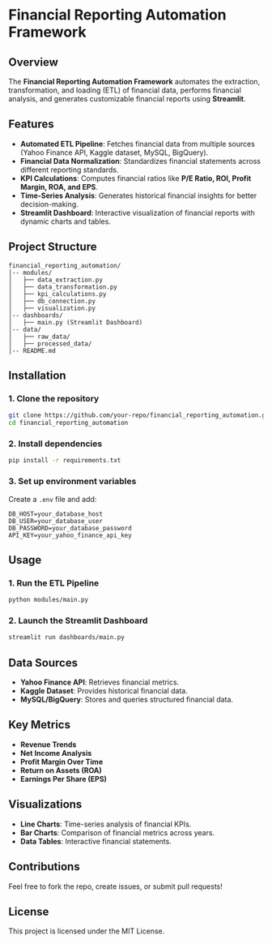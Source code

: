 # Financial Reporting Automation Framework

## Overview
The **Financial Reporting Automation Framework** automates the extraction, transformation, and loading (ETL) of financial data, performs financial analysis, and generates customizable financial reports using **Streamlit**.

## Features
- **Automated ETL Pipeline**: Fetches financial data from multiple sources (Yahoo Finance API, Kaggle dataset, MySQL, BigQuery).
- **Financial Data Normalization**: Standardizes financial statements across different reporting standards.
- **KPI Calculations**: Computes financial ratios like **P/E Ratio, ROI, Profit Margin, ROA, and EPS**.
- **Time-Series Analysis**: Generates historical financial insights for better decision-making.
- **Streamlit Dashboard**: Interactive visualization of financial reports with dynamic charts and tables.

## Project Structure
```
financial_reporting_automation/
│-- modules/
│   ├── data_extraction.py
│   ├── data_transformation.py
│   ├── kpi_calculations.py
│   ├── db_connection.py
│   ├── visualization.py
│-- dashboards/
│   ├── main.py (Streamlit Dashboard)
│-- data/
│   ├── raw_data/
│   ├── processed_data/
│-- README.md
```

## Installation
### 1. Clone the repository
```bash
git clone https://github.com/your-repo/financial_reporting_automation.git
cd financial_reporting_automation
```

### 2. Install dependencies
```bash
pip install -r requirements.txt
```

### 3. Set up environment variables
Create a `.env` file and add:
```env
DB_HOST=your_database_host
DB_USER=your_database_user
DB_PASSWORD=your_database_password
API_KEY=your_yahoo_finance_api_key
```

## Usage
### 1. Run the ETL Pipeline
```bash
python modules/main.py
```
### 2. Launch the Streamlit Dashboard
```bash
streamlit run dashboards/main.py
```

## Data Sources
- **Yahoo Finance API**: Retrieves financial metrics.
- **Kaggle Dataset**: Provides historical financial data.
- **MySQL/BigQuery**: Stores and queries structured financial data.

## Key Metrics
- **Revenue Trends**
- **Net Income Analysis**
- **Profit Margin Over Time**
- **Return on Assets (ROA)**
- **Earnings Per Share (EPS)**

## Visualizations
- **Line Charts**: Time-series analysis of financial KPIs.
- **Bar Charts**: Comparison of financial metrics across years.
- **Data Tables**: Interactive financial statements.

## Contributions
Feel free to fork the repo, create issues, or submit pull requests!

## License
This project is licensed under the MIT License.
